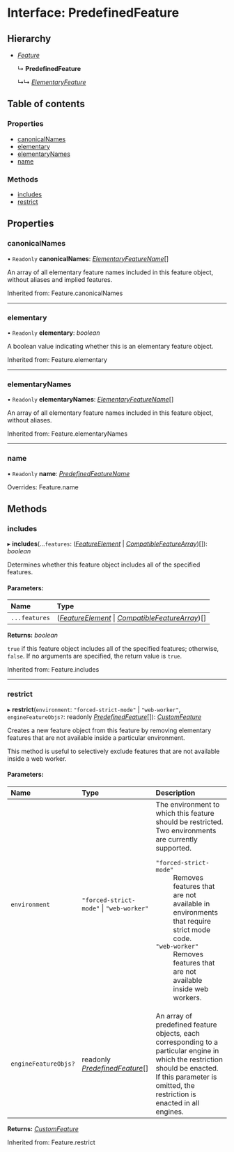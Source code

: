# Interface: PredefinedFeature

## Hierarchy

* [*Feature*](../README.md#feature)

  ↳ **PredefinedFeature**

  ↳↳ [*ElementaryFeature*](elementaryfeature.md)

## Table of contents

### Properties

- [canonicalNames](predefinedfeature.md#canonicalnames)
- [elementary](predefinedfeature.md#elementary)
- [elementaryNames](predefinedfeature.md#elementarynames)
- [name](predefinedfeature.md#name)

### Methods

- [includes](predefinedfeature.md#includes)
- [restrict](predefinedfeature.md#restrict)

## Properties

### canonicalNames

• `Readonly` **canonicalNames**: [*ElementaryFeatureName*](../README.md#elementaryfeaturename)[]

An array of all elementary feature names included in this feature object, without aliases and
implied features.

Inherited from: Feature.canonicalNames

___

### elementary

• `Readonly` **elementary**: *boolean*

A boolean value indicating whether this is an elementary feature object.

Inherited from: Feature.elementary

___

### elementaryNames

• `Readonly` **elementaryNames**: [*ElementaryFeatureName*](../README.md#elementaryfeaturename)[]

An array of all elementary feature names included in this feature object, without aliases.

Inherited from: Feature.elementaryNames

___

### name

• `Readonly` **name**: [*PredefinedFeatureName*](../README.md#predefinedfeaturename)

Overrides: Feature.name

## Methods

### includes

▸ **includes**(...`features`: ([*FeatureElement*](../README.md#featureelement) \| [*CompatibleFeatureArray*](../README.md#compatiblefeaturearray))[]): *boolean*

Determines whether this feature object includes all of the specified features.

#### Parameters:

| Name | Type |
| :------ | :------ |
| `...features` | ([*FeatureElement*](../README.md#featureelement) \| [*CompatibleFeatureArray*](../README.md#compatiblefeaturearray))[] |

**Returns:** *boolean*

`true` if this feature object includes all of the specified features; otherwise, `false`.
If no arguments are specified, the return value is `true`.

Inherited from: Feature.includes

___

### restrict

▸ **restrict**(`environment`: ``"forced-strict-mode"`` \| ``"web-worker"``, `engineFeatureObjs?`: readonly [*PredefinedFeature*](predefinedfeature.md)[]): [*CustomFeature*](customfeature.md)

Creates a new feature object from this feature by removing elementary features that are not
available inside a particular environment.

This method is useful to selectively exclude features that are not available inside a web
worker.

#### Parameters:

| Name | Type | Description |
| :------ | :------ | :------ |
| `environment` | ``"forced-strict-mode"`` \| ``"web-worker"`` | The environment to which this feature should be restricted. Two environments are currently supported.  <dl>  <dt><code>"forced-strict-mode"</code></dt> <dd> Removes features that are not available in environments that require strict mode code. </dd>  <dt><code>"web-worker"</code></dt> <dd>Removes features that are not available inside web workers.</dd>  </dl> |
| `engineFeatureObjs?` | readonly [*PredefinedFeature*](predefinedfeature.md)[] | An array of predefined feature objects, each corresponding to a particular engine in which the restriction should be enacted. If this parameter is omitted, the restriction is enacted in all engines. |

**Returns:** [*CustomFeature*](customfeature.md)

Inherited from: Feature.restrict
